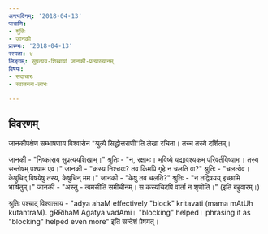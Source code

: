 ```yaml
---
अन्त्यदिनम्: '2018-04-13'
पात्राणि:
- श्रुतिः
- जानकी
प्रारम्भः: '2018-04-13'
रस्यता: ४
लिङ्गम्: सुप्रत्यय-शिखायां जानकी-प्रत्याख्यानम्
विषयः:
- सदाचारः
- स्वातन्त्र्य-लाभः

---
```


## विवरणम्
जानकीपक्षेण सम्भाषणाय विश्वासेन "श्रुत्यै सिद्धोत्तराणी"ति लेखा रचिता। तच्च तस्यै दर्शितम्।

जानकी - "निष्कासय सुप्रत्ययशिखाम्।"
श्रुतिः - "न, रक्षामः। भविष्ये यद्यावश्यकम् परिवर्तयिष्यामः। तस्य सन्तोषम् पश्याम एव।"
जानकी - "कस्य निश्चयः? तव किमपि गृहे न चलति वा?"
श्रुतिः - "चलत्येव। केषुचिद् विषयेषु तस्य, केषुचिन् मम।"
जानकी - "केषु तव चलति?"
श्रुतिः - "न तद्विषयय् इच्छामि भाषितुम्।"
जानकी - "अस्तु - त्वमसीति समीचीनम्। स कस्यचिदपि वार्तां न शृणोति।" (इति बहुवारम्।)

श्रुतिः पश्चाद् विश्वासाय - "adya ahaM effectively "block" kritavati
(mama mAtUh kutantraM). gRRihaM Agatya vadAmi। "blocking" helped। phrasing it as "blocking" helped even more" इति सन्देशं प्रैषयत्।

